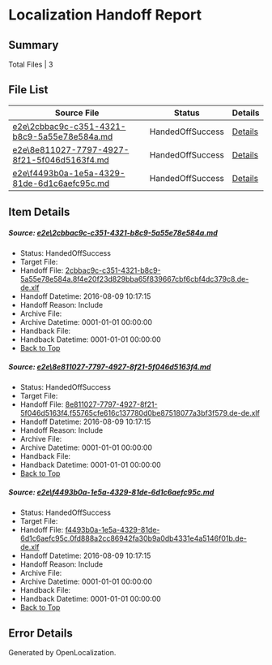# <a name='report-top'></a> Localization Handoff Report

## Summary
 Total Files | 3

## File List
 Source File | Status | Details 
 ----------- | ------ | ------- 
 [e2e\2cbbac9c-c351-4321-b8c9-5a55e78e584a.md](https://github.com/OpenLocalizationTestOrg/oltest/blob/5da82eeccc5297f76f9af9db74040723eacdd424/e2e/2cbbac9c-c351-4321-b8c9-5a55e78e584a.md) | HandedOffSuccess | [Details](#b9146855ea5c39b4c46a68a5f761bfe29c3c81e61)
 [e2e\8e811027-7797-4927-8f21-5f046d5163f4.md](https://github.com/OpenLocalizationTestOrg/oltest/blob/786d5f2bdafef593651130dc48dffab1d1df8149/e2e/8e811027-7797-4927-8f21-5f046d5163f4.md) | HandedOffSuccess | [Details](#b654c8334bf1f022a7ae061a869e0191ee605b2f2)
 [e2e\f4493b0a-1e5a-4329-81de-6d1c6aefc95c.md](https://github.com/OpenLocalizationTestOrg/oltest/blob/5da82eeccc5297f76f9af9db74040723eacdd424/e2e/f4493b0a-1e5a-4329-81de-6d1c6aefc95c.md) | HandedOffSuccess | [Details](#057fee57f1f835078daa572f10f3cbe588ae6cb94)

## Item Details
##### <a name='b9146855ea5c39b4c46a68a5f761bfe29c3c81e61'></a> Source: [e2e\2cbbac9c-c351-4321-b8c9-5a55e78e584a.md](https://github.com/OpenLocalizationTestOrg/oltest/blob/5da82eeccc5297f76f9af9db74040723eacdd424/e2e/2cbbac9c-c351-4321-b8c9-5a55e78e584a.md)
* Status: HandedOffSuccess
* Target File: 
* Handoff File: [2cbbac9c-c351-4321-b8c9-5a55e78e584a.8f4e20f23d829bba65f839667cbf6cbf4dc379c8.de-de.xlf](https://github.com/OpenLocalizationTestOrg/olhandoff-e2e/blob/5eb7a89dd6ca7ee58c3d20f90b6f00dd6129f277/ol-handoff/OpenLocalizationTestOrg/ol-test-dede/ci/2cbbac9c-c351-4321-b8c9-5a55e78e584a.8f4e20f23d829bba65f839667cbf6cbf4dc379c8.de-de.xlf)
* Handoff Datetime: 2016-08-09 10:17:15
* Handoff Reason: Include
* Archive File: 
* Archive Datetime: 0001-01-01 00:00:00
* Handback File: 
* Handback Datetime: 0001-01-01 00:00:00
* [Back to Top](#report-top)

##### <a name='b654c8334bf1f022a7ae061a869e0191ee605b2f2'></a> Source: [e2e\8e811027-7797-4927-8f21-5f046d5163f4.md](https://github.com/OpenLocalizationTestOrg/oltest/blob/786d5f2bdafef593651130dc48dffab1d1df8149/e2e/8e811027-7797-4927-8f21-5f046d5163f4.md)
* Status: HandedOffSuccess
* Target File: 
* Handoff File: [8e811027-7797-4927-8f21-5f046d5163f4.f55765cfe616c137780d0be87518077a3bf3f579.de-de.xlf](https://github.com/OpenLocalizationTestOrg/olhandoff-e2e/blob/5eb7a89dd6ca7ee58c3d20f90b6f00dd6129f277/ol-handoff/OpenLocalizationTestOrg/ol-test-dede/ci/8e811027-7797-4927-8f21-5f046d5163f4.f55765cfe616c137780d0be87518077a3bf3f579.de-de.xlf)
* Handoff Datetime: 2016-08-09 10:17:15
* Handoff Reason: Include
* Archive File: 
* Archive Datetime: 0001-01-01 00:00:00
* Handback File: 
* Handback Datetime: 0001-01-01 00:00:00
* [Back to Top](#report-top)

##### <a name='057fee57f1f835078daa572f10f3cbe588ae6cb94'></a> Source: [e2e\f4493b0a-1e5a-4329-81de-6d1c6aefc95c.md](https://github.com/OpenLocalizationTestOrg/oltest/blob/5da82eeccc5297f76f9af9db74040723eacdd424/e2e/f4493b0a-1e5a-4329-81de-6d1c6aefc95c.md)
* Status: HandedOffSuccess
* Target File: 
* Handoff File: [f4493b0a-1e5a-4329-81de-6d1c6aefc95c.0fd888a2cc86942fa30b9a0db4331e4a5146f01b.de-de.xlf](https://github.com/OpenLocalizationTestOrg/olhandoff-e2e/blob/5eb7a89dd6ca7ee58c3d20f90b6f00dd6129f277/ol-handoff/OpenLocalizationTestOrg/ol-test-dede/ci/f4493b0a-1e5a-4329-81de-6d1c6aefc95c.0fd888a2cc86942fa30b9a0db4331e4a5146f01b.de-de.xlf)
* Handoff Datetime: 2016-08-09 10:17:15
* Handoff Reason: Include
* Archive File: 
* Archive Datetime: 0001-01-01 00:00:00
* Handback File: 
* Handback Datetime: 0001-01-01 00:00:00
* [Back to Top](#report-top)


## Error Details

Generated by OpenLocalization.
